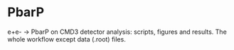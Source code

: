 # PbarP
e+e- -> PbarP on CMD3 detector analysis: scripts, figures and results. The whole workflow except data (.root) files.
